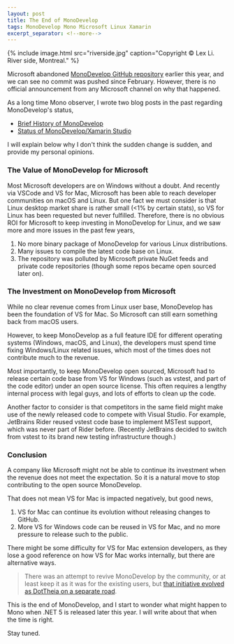```yaml
---
layout: post
title: The End of MonoDevelop
tags: MonoDevelop Mono Microsoft Linux Xamarin
excerpt_separator: <!--more-->
---
```


{% include image.html
src="riverside.jpg" caption="Copyright © Lex Li. River side, Montreal." %}

Microsoft abandoned [MonoDevelop GitHub repository](https://github.com/mono/monodevelop/graphs/contributors) earlier this year, and we can see no commit was pushed since February. However, there is no official announcement from any Microsoft channel on why that happened.
<!--more-->
As a long time Mono observer, I wrote two blog posts in the past regarding MonoDevelop's status,

* [Brief History of MonoDevelop](https://blog.lextudio.com/brief-history-of-monodevelop-93b1d4011978)
* [Status of MonoDevelop/Xamarin Studio](https://blog.lextudio.com/status-of-monodevelop-xamarin-studio-253da80d022c)

I will explain below why I don't think the sudden change is sudden, and provide my personal opinions.

### The Value of MonoDevelop for Microsoft
Most Microsoft developers are on Windows without a doubt. And recently via VSCode and VS for Mac, Microsoft has been able to reach developer communities on macOS and Linux. But one fact we must consider is that Linux desktop market share is rather small (<1% by certain stats), so VS for Linux has been requested but never fulfilled. Therefore, there is no obvious ROI for Microsoft to keep investing in MonoDevelop for Linux, and we saw more and more issues in the past few years,

1. No more binary package of MonoDevelop for various Linux distributions.
1. Many issues to compile the latest code base on Linux.
1. The repository was polluted by Microsoft private NuGet feeds and private code repositories (though some repos became open sourced later on).

### The Investment on MonoDevelop from Microsoft
While no clear revenue comes from Linux user base, MonoDevelop has been the foundation of VS for Mac. So Microsoft can still earn something back from macOS users.

However, to keep MonoDevelop as a full feature IDE for different operating systems (Windows, macOS, and Linux), the developers must spend time fixing Windows/Linux related issues, which most of the times does not contribute much to the revenue.

Most importantly, to keep MonoDevelop open sourced, Microsoft had to release certain code base from VS for Windows (such as vstest, and part of the code editor) under an open source license. This often requires a lengthy internal process with legal guys, and lots of efforts to clean up the code.

Another factor to consider is that competitors in the same field might make use of the newly released code to compete with Visual Studio. For example, JetBrains Rider reused vstest code base to implement MSTest support, which was never part of Rider before. (Recently JetBrains decided to switch from vstest to its brand new testing infrastructure though.)

### Conclusion
A company like Microsoft might not be able to continue its investment when the revenue does not meet the expectation. So it is a natural move to stop contributing to the open source MonoDevelop.

That does not mean VS for Mac is impacted negatively, but good news,

1. VS for Mac can continue its evolution without releasing changes to GitHub.
1. More VS for Windows code can be reused in VS for Mac, and no more pressure to release such to the public.

There might be some difficulty for VS for Mac extension developers, as they lose a good reference on how VS for Mac works internally, but there are alternative ways.

> There was an attempt to revive MonoDevelop by the community, or at least keep it as it was for the existing users, but [that initiative evolved as DotTheia on a separate road](https://github.com/dotdevelop/community/issues/15).

This is the end of MonoDevelop, and I start to wonder what might happen to Mono when .NET 5 is released later this year. I will write about that when the time is right.

Stay tuned.
